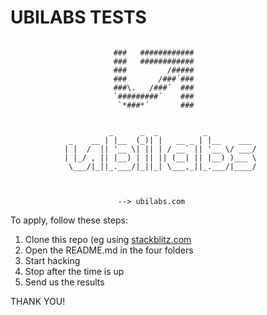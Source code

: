 # UBILABS TESTS


```

                       ###   ############    
                       ###   ############    
                       ###         /#####    
                       ###       /###´###    
                       ###\.   /###´  ###    
                       `#########´    ###    
                        `*###*´       ###   
           
           
                      _      _  _          _         
             _    __ | |__  (_)| |   __ _ | |__    ___ 
            | |  /  || '__ \| || | / __` || '__ \/ ___/
            | |_/ , || |__) | || || (__| || |__) )___ \
             \___/|_||_.___/|_||_| \___,_||_.___/|____/
           
           
           
                        --> ubilabs.com

```

To apply, follow these steps:

1. Clone this repo (eg using <a href="https://stackblitz.com/github.com/ubilabs/tests" target="_blank">stackblitz.com</a>
2. Open the README.md in the four folders
3. Start hacking
4. Stop after the time is up
5. Send us the results

THANK YOU!

